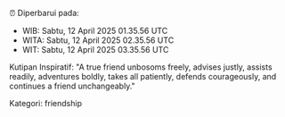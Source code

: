 ⏰ Diperbarui pada:
- WIB: Sabtu, 12 April 2025 01.35.56 UTC
- WITA: Sabtu, 12 April 2025 02.35.56 UTC
- WIT: Sabtu, 12 April 2025 03.35.56 UTC

Kutipan Inspiratif:
"A true friend unbosoms freely, advises justly, assists readily, adventures boldly, takes all patiently, defends courageously, and continues a friend unchangeably."


Kategori: friendship

